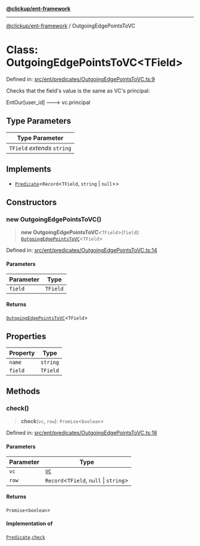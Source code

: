 [**@clickup/ent-framework**](../README.md)

***

[@clickup/ent-framework](../globals.md) / OutgoingEdgePointsToVC

# Class: OutgoingEdgePointsToVC\<TField\>

Defined in: [src/ent/predicates/OutgoingEdgePointsToVC.ts:9](https://github.com/clickup/ent-framework/blob/master/src/ent/predicates/OutgoingEdgePointsToVC.ts#L9)

Checks that the field's value is the same as VC's principal:

EntOur[user_id] ---> vc.principal

## Type Parameters

| Type Parameter |
| ------ |
| `TField` *extends* `string` |

## Implements

- [`Predicate`](../interfaces/Predicate.md)\<`Record`\<`TField`, `string` \| `null`\>\>

## Constructors

### new OutgoingEdgePointsToVC()

> **new OutgoingEdgePointsToVC**\<`TField`\>(`field`): [`OutgoingEdgePointsToVC`](OutgoingEdgePointsToVC.md)\<`TField`\>

Defined in: [src/ent/predicates/OutgoingEdgePointsToVC.ts:14](https://github.com/clickup/ent-framework/blob/master/src/ent/predicates/OutgoingEdgePointsToVC.ts#L14)

#### Parameters

| Parameter | Type |
| ------ | ------ |
| `field` | `TField` |

#### Returns

[`OutgoingEdgePointsToVC`](OutgoingEdgePointsToVC.md)\<`TField`\>

## Properties

| Property | Type |
| ------ | ------ |
| <a id="name"></a> `name` | `string` |
| <a id="field-1"></a> `field` | `TField` |

## Methods

### check()

> **check**(`vc`, `row`): `Promise`\<`boolean`\>

Defined in: [src/ent/predicates/OutgoingEdgePointsToVC.ts:18](https://github.com/clickup/ent-framework/blob/master/src/ent/predicates/OutgoingEdgePointsToVC.ts#L18)

#### Parameters

| Parameter | Type |
| ------ | ------ |
| `vc` | [`VC`](VC.md) |
| `row` | `Record`\<`TField`, `null` \| `string`\> |

#### Returns

`Promise`\<`boolean`\>

#### Implementation of

[`Predicate`](../interfaces/Predicate.md).[`check`](../interfaces/Predicate.md#check)
